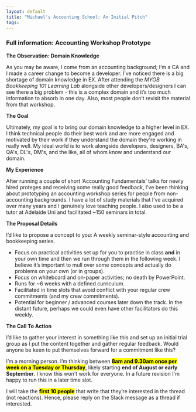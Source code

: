 ```yaml
---
layout: default
title: "Michael's Accounting School: An Initial Pitch"
tags:
---
```


### Full information: Accounting Workshop Prototype

__The Observation: Domain Knowledge__

As you may be aware, I come from an accounting background; I’m a CA and I made a career change to become a developer. I’ve noticed there is a big shortage of domain knowledge in EX. After attending the _MYOB Bookkeeping 101 Learning Lab_ alongside other developers/designers I can see there a big problem - this is a complex domain and it’s too much information to absorb in one day. Also, most people don’t revisit the material from that workshop.  

__The Goal__

Ultimately, my goal is to bring our domain knowledge to a higher level in EX. I think technical people do their best work and are more engaged and motivated by their work if they understand the domain they're working in really well. My ideal world is to work alongside developers, designers, BA's, QA's, DL's, DM's, and the like, all of whom know and understand our domain.

__My Experience__

After running a couple of short ‘Accounting Fundamentals’ talks for newly hired proteges and receiving some really good feedback, I’ve been thinking about prototyping an accounting workshop series for people from non-accounting backgrounds. I have a lot of study materials that I’ve acquired over many years and I genuinely love teaching people. I also used to be a tutor at Adelaide Uni and facilitated ~150 seminars in total.  

__The Proposal Details__

I’d like to propose a concept to you: A weekly seminar-style accounting and bookkeeping series.  

- Focus on practical activities set up for you to practise in class **and** in your own time and then we run through them in the following week. I believe it’s important to mull over some concepts and actually do problems on your own (or in groups).
- Focus on whiteboard and on-paper activities; no death by PowerPoint.
- Runs for ~6 weeks with a defined curriculum.
- Facilitated in time slots that avoid conflict with your regular crew commitments (and my crew commitments).
- Potential for beginner / advanced courses later down the track. In the distant future, perhaps we could even have other facilitators do this weekly.

__The Call To Action__

I’d like to gather your interest in something like this and set up an initial trial group as I put the content together and gather regular feedback. Would anyone be keen to put themselves forward for a commitment like this?  

I’m a morning person. I’m thinking between **<mark>8am and 9.30am once per week on a Tuesday or Thursday</mark>**, likely starting **end of August or early September**. I know this won't work for everyone. In a future revision I'm happy to run this in a later time slot.

I will take the **<mark>first 10 people</mark>** that write that they’re interested in the thread (not reactions). Hence, please reply on the Slack message as a thread if interested.